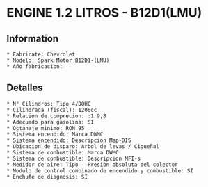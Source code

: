 
# ENGINE 1.2 LITROS - B12D1(LMU)


## Information

    * Fabricate: Chevrolet
    * Modelo: Spark Motor B12D1-(LMU)
    * Año fabricacion:

## Detalles

    * N° Cilindros: Tipo 4/DOHC
    * Cilindrada (fiscal): 1206cc
    * Relacion de comprecion: :1 9,8
    * Adecuado para gasolina: SI
    * Octanaje minimo: RON 95
    * Sistema encendido: Marca DWMC
    * Sistema encendido: Descripcion Map-DIS
    * Ubicacion de disparo: Arbol de levas / Cigueñal
    * Sistema de conbustible: Marca DWMC
    * Sistema de conbustible: Descripcion MFI-s
    * Medidor de aire: Tipo - Presion absoluta del colector
    * Modulo de control combinado de encendido y combustible: SI
    * Enchufe de diagnosis: SI
    



